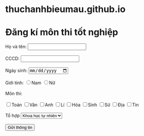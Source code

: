 # thuchanhbieumau.github.io
<!doctype html>
<html>
	<head>
		<meta charset = "utf-8">
		<h1> Đăng kí môn thi tốt nghiệp </h1>
<form>
    <label for="hoten">Họ và tên:</label>
    <input type="text" id="hoten">
    <br><br>
    <label for="cccd">CCCD:</label>
    <input type="text" id="cccd">
    <br><br>
    <label for="ngaysinh">Ngày sinh:</label>
    <input type="date" id="ngaysinh">
    <br><br>
    <label>Giới tính:</label>
    <input type="radio" id="gioitinh1" name="gioitinh" value="nam">Nam
    <input type="radio" id="gioitinh2" name="gioitinh" value="nu">Nữ
    <br><br>
    <label>Môn thi:</label>
    <br><br>
    <input type="checkbox" id="monthi1" name="monthi1" value="toan">Toán
    <input type="checkbox" id="monthi2" name="monthi2" value="van">Văn
    <input type="checkbox" id="monthi3" name="monthi3" value="anh">Anh
    <input type="checkbox" id="monthi4" name="monthi4" value="li">Lí
    <input type="checkbox" id="monthi5" name="monthi5" value="hoa">Hóa
    <input type="checkbox" id="monthi6" name="monthi6" value="sinh">Sinh
    <input type="checkbox" id="monthi7" name="monthi7" value="su">Sử
    <input type="checkbox" id="monthi8" name="monthi8" value="dia">Địa
    <input type="checkbox" id="monthi9" name="monthi9" value="tin">Tin
    <br><br>
    <label for="tohop">Tổ hợp</label>
    <select id="tohop" name="tohop">
        <option value="khtn">Khoa học tự nhiên</option>
        <option value="khxh">Khoa học xã hội</option>
    </select>
    <br><br>
    <input type="submit" value="Gửi thông tin">
</form>
